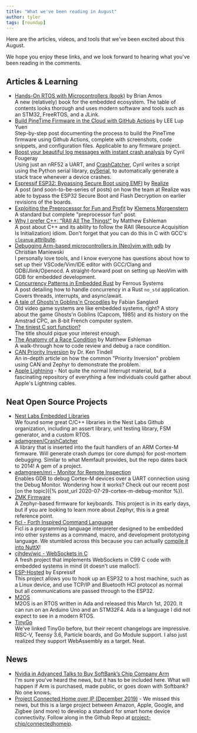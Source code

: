 ```yaml
---
title: "What we've been reading in August"
author: tyler
tags: [roundup]
---
```


<!-- excerpt start -->

Here are the articles, videos, and tools that we've been excited about this
August.

<!-- excerpt end -->

We hope you enjoy these links, and we look forward to hearing what you've been
reading in the comments.

## Articles & Learning

- [Hands-On RTOS with Microcontrollers (book)](https://www.packtpub.com/cloud-networking/hands-on-rtos-with-microcontrollers) by Brian Amos<br>A new (relatively) book for the embedded ecosystem. The table of contents looks thorough and uses modern software and tools such as an STM32, FreeRTOS, and a JLink.
- [Build PineTime Firmware in the Cloud with GitHub Actions](https://lupyuen.github.io/pinetime-rust-mynewt/articles/cloud) by LEE Lup Yuen<br>Step-by-step post documenting the process to build the PineTime firmware using Github Actions, complete with screenshots, code snippets, and configuration files. Applicable to any firmware project.
- [Boost your beautiful log messages with instant crash analysis](http://www.cyrilfougeray.com/2020/07/27/firmware-logs-with-stack-trace.html) by Cyril Fougeray<br>Using just an nRF52 a UART, and [CrashCatcher](https://github.com/adamgreen/CrashCatcher), Cyril writes a script using the Python serial library, [pySerial](https://pythonhosted.org/pyserial/), to automatically generate a stack trace whenever a device crashes.
- [Espressif ESP32: Bypassing Secure Boot using EMFI](https://raelize.com/posts/espressif-systems-esp32-bypassing-sb-using-emfi/) by [Realize](https://raelize.com/)<br>A post (and soon-to-be-series of posts) on how the team at Realize was able to bypass the ESP32 Secure Boot and Flash Decryption on earlier revisions of the boards.
- [Exploiting the Preprocessor for Fun and Profit](https://embeddedartistry.com/blog/2020/07/27/exploiting-the-preprocessor-for-fun-and-profit/) by [Klemens Morgenstern](https://klemens.dev/)<br>A standard but complete "preprocessor fun" post.
- [Why I prefer C++: “RAII All The Things!”](https://covemountainsoftware.com/2019/11/26/why-i-prefer-c-raii-all-the-things/) by Matthew Eshleman<br>A post about C++ and its ability to follow the RAII (Resource Acquisition Is Initialization) idiom. Don't forget that you can do this in C with GCC's [`cleanup` attribute](https://jooojub.github.io/jooojub/posts/gcc/attribute_cleanup/2019-06-16-gcc-attribute-cleanup/).
- [Debugging Arm-based microcontrollers in (Neo)vim with gdb](https://chmanie.com/post/2020/07/18/debugging-arm-based-microcontrollers-in-neovim-with-gdb/) by Christian Maniewski<br>I personally love tools, and I know everyone has questions about how to set up their VSCode/Vim/IDE editor with GCC/Clang and GDB/Jlink/Openocd. A straight-forward post on setting up NeoVim with GDB for embedded development.
- [Concurrency Patterns in Embedded Rust](https://ferrous-systems.com/blog/embedded-concurrency-patterns/) by Ferrous Systems<br>A post detailing how to handle concurrency in a Rust `no_std` application. Covers threads, interrupts, and async/await.
- [A tale of Ghosts'n Goblins'n Crocodiles](https://fabiensanglard.net/cpc/index.html) by Fabian Sanglard<br>Old video game systems are like embedded systems, right? A story about the game Ghosts'n Goblins (Capcom, 1985) and its history on the Amstrad CPC, an 8-bit French computer system.
- [The tiniest C sort function?](https://www.cs.dartmouth.edu/~doug/tinysort.html)<br> The title should pique your interest enough.
- [The Anatomy of a Race Condition](https://covemountainsoftware.com/2020/06/21/the-anatomy-of-a-race-condition/) by Matthew Eshleman<br>A walk-through how to code review and debug a race condition.
- [CAN Priority Inversion](https://kentindell.github.io/2020/06/29/can-priority-inversion/) by Dr. Ken Tindell<br>An in-depth article on how the common "Priority Inversion" problem using CAN and Zephyr to demonstrate the problem.
- [Apple Lightning](https://nyansatan.github.io/lightning/) - Not quite the normal Interrupt material, but a fascinating repository of everything a few individuals could gather about Apple's Lightning cables.

## Neat Open Source Projects

- [Nest Labs Embedded Libraries](https://github.com/nestlabs)<br>We found some great C/C++ libraries in the Nest Labs Github organization, including an assert library, unit testing library, FSM generator, and a custom RTOS.
- [adamgreen/CrashCatcher](https://github.com/adamgreen/CrashCatcher)<br>A library that is inserted into the fault handlers of an ARM Cortex-M firmware. Will generate crash dumps (or core dumps) for post-mortem debugging. Similar to what Memfault provides, but the repo dates back to 2014! A gem of a project.
- [adamgreen/mri - Monitor for Remote Inspection](https://github.com/adamgreen/mri)<br>Enables GDB to debug Cortex-M devices over a UART connection using the Debug Monitor. Wondering how it works? Check out our recent post [on the topic]({% post_url 2020-07-29-cortex-m-debug-monitor %}).
- [ZMK Firmware](https://zmkfirmware.dev/)<br>A Zephyr-based firmware for keyboards. This project is in its early days, but if you are looking to learn more about Zephyr, this is a great reference point.
- [ficl - Forth Inspired Command Language](http://ficl.sourceforge.net/)<br>Ficl is a programming language interpreter designed to be embedded into other systems as a command, macro, and development prototyping language. We stumbled across this because you can actually [compile it into NuttX](https://cwiki.apache.org/confluence/display/NUTTX/Configuration+Variables#CONFIG_INTERPRETERS_FICL)! 
- [cjhdev/wic  - WebSockets in C](https://github.com/cjhdev/wic)<br>A fresh project that implements WebSockets in C99 C code with embedded systems in mind (it doesn't use malloc!).
- [ESP-Hosted](https://github.com/espressif/esp-hosted) by Espressif<br>This project allows you to hook up an ESP32 to a host machine, such as a Linux device, and use TCP/IP and Bluetooth HCI protocol as normal but all communications are passed through to the ESP32.
- [M2OS](https://m2os.unican.es)<br>M2OS is an RTOS written in Ada and released this March 1st, 2020. It can run on an Arduino Uno and an STM32F4. Ada is a language I did not expect to see in a modern RTOS.
- [TinyGo](https://github.com/tinygo-org/tinygo)<br>We've linked TinyGo before, but their recent changelogs are impressive. RISC-V, Teensy 3.6, Particle boards, and Go Module support. I also just realized they support WebAssembly as a target. Neat.

## News

- [Nvidia in Advanced Talks to Buy SoftBank’s Chip Company Arm](https://www.bloomberg.com/news/articles/2020-07-31/nvidia-said-in-advanced-talks-to-buy-softbank-s-chip-company-arm)<br>I'm sure you've heard the news, but it has to be included here. What will happen if Arm is purchased, made public, or goes down with Softbank? No one knows.
- [Project Connected Home over IP (December 2019)](https://zigbeealliance.org/news_and_articles/connectedhomeIP/) - We missed this news, but this is a large project between Amazon, Apple, Google, and Zigbee (and more) to develop a standard for smart home device connectivity. Follow along in the Github Repo at [project-chip/connectedhomeip](https://github.com/project-chip/connectedhomeip).
